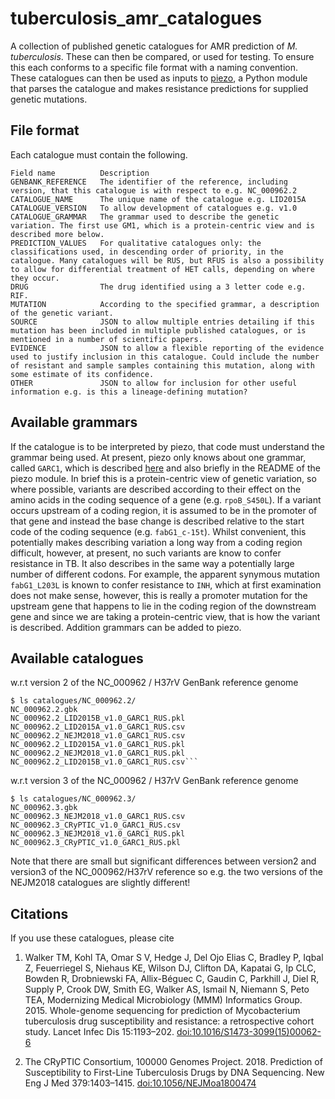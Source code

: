 # tuberculosis_amr_catalogues

A collection of published genetic catalogues for AMR prediction of *M. tuberculosis*. These can then be compared, or used for testing. To ensure this each conforms to a specific file format with a naming convention. These catalogues can then be used as inputs to [piezo](https://github.com/oxfordmmm/piezo), a Python module that parses the catalogue and makes resistance predictions for supplied genetic mutations.

## File format

Each catalogue must contain the following.

```
Field name          Description
GENBANK_REFERENCE   The identifier of the reference, including version, that this catalogue is with respect to e.g. NC_000962.2
CATALOGUE_NAME      The unique name of the catalogue e.g. LID2015A
CATALOGUE_VERSION   To allow development of catalogues e.g. v1.0
CATALOGUE_GRAMMAR   The grammar used to describe the genetic variation. The first use GM1, which is a protein-centric view and is described more below.
PREDICTION_VALUES   For qualitative catalogues only: the classifications used, in descending order of priority, in the catalogue. Many catalogues will be RUS, but RFUS is also a possibility to allow for differential treatment of HET calls, depending on where they occur.
DRUG                The drug identified using a 3 letter code e.g. RIF.
MUTATION            According to the specified grammar, a description of the genetic variant.
SOURCE              JSON to allow multiple entries detailing if this mutation has been included in multiple published catalogues, or is mentioned in a number of scientific papers. 
EVIDENCE            JSON to allow a flexible reporting of the evidence used to justify inclusion in this catalogue. Could include the number of resistant and sample samples containing this mutation, along with some estimate of its confidence.
OTHER               JSON to allow for inclusion for other useful information e.g. is this a lineage-defining mutation? 
```

## Available grammars

If the catalogue is to be interpreted by piezo, that code must understand the grammar being used. At present, piezo only knows about one grammar, called `GARC1`, which is described [here](http://fowlerlab.org/2018/11/25/goarc-a-general-ontology-for-antimicrobial-resistance-catalogues/) and also briefly in the README of the piezo module. In brief this is a protein-centric view of genetic variation, so where possible, variants are described according to their effect on the amino acids in the coding sequence of a gene (e.g. `rpoB_S450L`). If a variant occurs upstream of a coding region, it is assumed to be in the promoter of that gene and instead the base change is described relative to the start code of the coding sequence (e.g. `fabG1_c-15t`). Whilst convenient, this potentially makes describing variation a long way from a coding region difficult, however, at present, no such variants are know to confer resistance in TB. It also describes in the same way a potentially large number of different codons. For example, the apparent synymous mutation `fabG1_L203L` is known to confer resistance to `INH`, which at first examination does not make sense, however, this is really a promoter mutation for the upstream gene that happens to lie in the coding region of the downstream gene and since we are taking a protein-centric view, that is how the variant is described. Addition grammars can be added to piezo.

## Available catalogues

w.r.t version 2 of the NC_000962 / H37rV GenBank reference genome
```
$ ls catalogues/NC_000962.2/
NC_000962.2.gbk                         NC_000962.2_LID2015B_v1.0_GARC1_RUS.pkl
NC_000962.2_LID2015A_v1.0_GARC1_RUS.csv NC_000962.2_NEJM2018_v1.0_GARC1_RUS.csv
NC_000962.2_LID2015A_v1.0_GARC1_RUS.pkl NC_000962.2_NEJM2018_v1.0_GARC1_RUS.pkl
NC_000962.2_LID2015B_v1.0_GARC1_RUS.csv```
```

w.r.t version 3 of the NC_000962 / H37rV GenBank reference genome
```
$ ls catalogues/NC_000962.3/
NC_000962.3.gbk                         NC_000962.3_NEJM2018_v1.0_GARC1_RUS.csv
NC_000962.3_CRyPTIC_v1.0_GARC1_RUS.csv  NC_000962.3_NEJM2018_v1.0_GARC1_RUS.pkl
NC_000962.3_CRyPTIC_v1.0_GARC1_RUS.pkl
```

Note that there are small but significant differences between version2 and version3 of the NC_000962/H37rV reference so e.g. the two versions of the NEJM2018 catalogues are slightly different!

## Citations

If you use these catalogues, please cite

1. Walker TM, Kohl TA, Omar S V, Hedge J, Del Ojo Elias C, Bradley P, Iqbal Z, Feuerriegel S, Niehaus KE, Wilson DJ, Clifton DA, Kapatai G, Ip CLC, Bowden R, Drobniewski FA, Allix-Béguec C, Gaudin C, Parkhill J, Diel R, Supply P, Crook DW, Smith EG, Walker AS, Ismail N, Niemann S, Peto TEA, Modernizing Medical Microbiology (MMM) Informatics Group. 2015. Whole-genome sequencing for prediction of Mycobacterium tuberculosis drug susceptibility and resistance: a retrospective cohort study. Lancet Infec Dis 15:1193–202. [doi:10.1016/S1473-3099(15)00062-6](https://doi.org/10.1016/S1473-3099(15)00062-6)

2. The CRyPTIC Consortium, 100000 Genomes Project. 2018. Prediction of Susceptibility to First-Line Tuberculosis Drugs by DNA Sequencing. New Eng J Med 379:1403–1415. [doi:10.1056/NEJMoa1800474](https://doi.org/10.1056/NEJMoa1800474)




